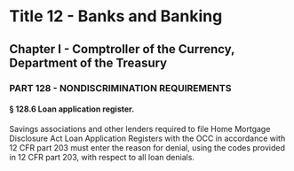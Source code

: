 
# Title 12 - Banks and Banking
## Chapter I - Comptroller of the Currency, Department of the Treasury
### PART 128 - NONDISCRIMINATION REQUIREMENTS
#### § 128.6 Loan application register.

Savings associations and other lenders required to file Home Mortgage Disclosure Act Loan Application Registers with the OCC in accordance with 12 CFR part 203 must enter the reason for denial, using the codes provided in 12 CFR part 203, with respect to all loan denials.
